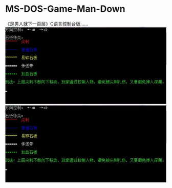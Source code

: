 # MS-DOS-Game-Man-Down
《是男人就下一百层》C语言控制台版……
![pic1](/Picture/360截图20170729111209524.jpg)
![pic2](/Picture/360截图20170729111209524.jpg)
